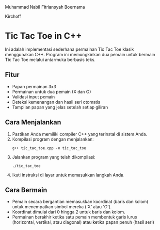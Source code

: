 Muhammad Nabil Fitriansyah Boernama

Kirchoff

# Tic Tac Toe in C++

Ini adalah implementasi sederhana permainan Tic Tac Toe klasik menggunakan C++. Program ini memungkinkan dua pemain untuk bermain Tic Tac Toe melalui antarmuka berbasis teks.

## Fitur

- Papan permainan 3x3
- Permainan untuk dua pemain (X dan O)
- Validasi input pemain
- Deteksi kemenangan dan hasil seri otomatis
- Tampilan papan yang jelas setelah setiap giliran

## Cara Menjalankan

1. Pastikan Anda memiliki compiler C++ yang terinstal di sistem Anda.
2. Kompilasi program dengan menjalankan:
   ```
   g++ tic_tac_toe.cpp -o tic_tac_toe
   ```
3. Jalankan program yang telah dikompilasi:
   ```
   ./tic_tac_toe
   ```
4. Ikuti instruksi di layar untuk memasukkan langkah Anda.

## Cara Bermain

- Pemain secara bergantian memasukkan koordinat (baris dan kolom) untuk menempatkan simbol mereka ('X' atau 'O').
- Koordinat dimulai dari 0 hingga 2 untuk baris dan kolom.
- Permainan berakhir ketika satu pemain membentuk garis lurus (horizontal, vertikal, atau diagonal) atau ketika papan penuh (hasil seri)
